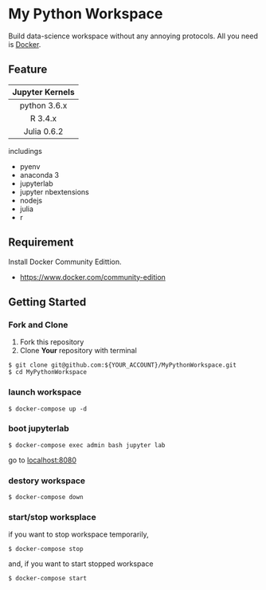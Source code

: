 # My Python Workspace
Build data-science workspace without any annoying protocols.
All you need is [Docker](https://www.docker.com/).

## Feature
|Jupyter Kernels|
|:-------------:|
| python 3.6.x  |
| R 3.4.x       |
| Julia 0.6.2   |

includings
- pyenv
- anaconda 3
- jupyterlab
- jupyter nbextensions
- nodejs
- julia
- r

## Requirement
Install Docker Community Edittion.
- https://www.docker.com/community-edition

## Getting Started
### Fork and Clone
1. Fork this repository
2. Clone __Your__ repository with terminal
```
$ git clone git@github.com:${YOUR_ACCOUNT}/MyPythonWorkspace.git
$ cd MyPythonWorkspace
```

### launch workspace
```
$ docker-compose up -d
```

### boot jupyterlab
```
$ docker-compose exec admin bash jupyter lab
```
go to [localhost:8080](http://localhost:8080)

### destory workspace
```
$ docker-compose down
```

### start/stop worksplace
if you want to stop workspace temporarily,
```
$ docker-compose stop
```

and, if you want to start stopped workspace
```
$ docker-compose start
```
